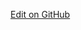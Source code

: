 <a href="https://github.com/dvci/shc-terminology/blob/main/input/vocabulary/covid-mapping-cvx-air.json" class="btn btn-primary btn-lg">Edit on GitHub</a>
